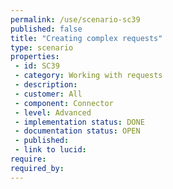 ```yaml
---
permalink: /use/scenario-sc39
published: false
title: "Creating complex requests"
type: scenario
properties:
 - id: SC39
 - category: Working with requests
 - description: 
 - customer: All
 - component: Connector
 - level: Advanced
 - implementation status: DONE
 - documentation status: OPEN
 - published: 
 - link to lucid: 
require:
required_by:
---
```

